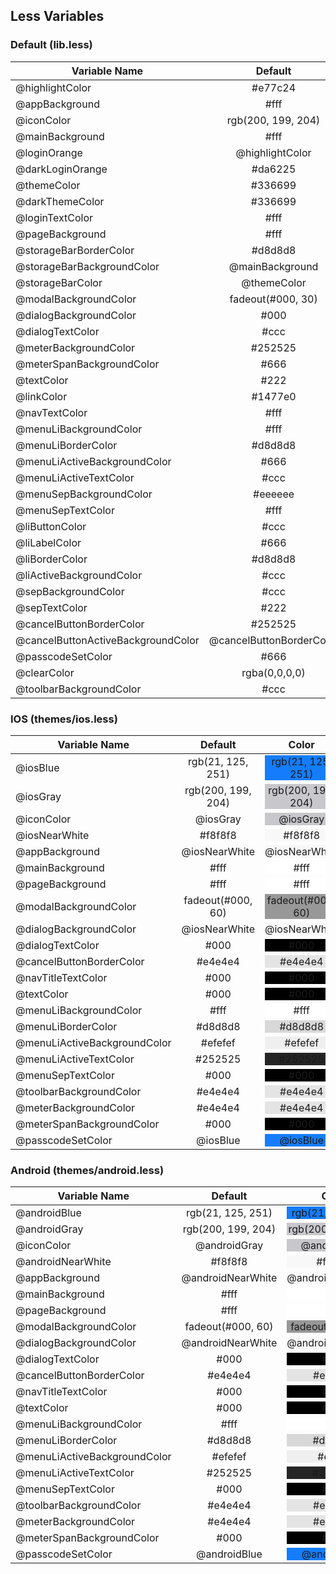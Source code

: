 ## Less Variables

### Default (lib.less)

| Variable Name                      | Default                  | Color                                                                       |
| ---------------------------------- |:------------------------:|:---------------------------------------------------------------------------:|
| @highlightColor                    | #e77c24                  | <div style='background-color:#e77c24'>#e77c24</div>                         |
| @appBackground                     | #fff                     | <div style='background-color:#fff'>#fff</div>                               |
| @iconColor                         | rgb(200, 199, 204)       | <div style= 'background-color:rgb(200, 199, 204)'>rgb(200, 199, 204)</div>  |
| @mainBackground                    | #fff                     | <div style= 'background-color:#fff'>#fff</div>                              |
| @loginOrange                       | @highlightColor          | <div style= 'background-color:#e77c24'>@highlightColor</div>                |
| @darkLoginOrange                   | #da6225                  | <div style= 'background-color:#da6225'>#da6225</div>                        |
| @themeColor                        | #336699                  | <div style= 'background-color:#336699'>#336699</div>                        |
| @darkThemeColor                    | #336699                  | <div style= 'background-color:#336699'>#336699</div>                        |
| @loginTextColor                    | #fff                     | <div style= 'background-color:#fff'>#fff</div>                              |
| @pageBackground                    | #fff                     | <div style= 'background-color:#fff'>#fff</div>                              |
| @storageBarBorderColor             | #d8d8d8                  | <div style= 'background-color:#d8d8d8'>#d8d8d8</div>                        |
| @storageBarBackgroundColor         | @mainBackground          | <div style= 'background-color:#fff'>@mainBackground</div>                   |
| @storageBarColor                   | @themeColor              | <div style= 'background-color:#336699'>@themeColor</div>                    |
| @modalBackgroundColor              | fadeout(#000, 30)        | <div style= 'background-color:rgba(0, 0, 0, 0.7)'>fadeout(#000, 30)</div>   |
| @dialogBackgroundColor             | #000                     | <div style= 'background-color:#000'>#000</div>                              |
| @dialogTextColor                   | #ccc                     | <div style= 'background-color:#ccc'>#ccc</div>                              |
| @meterBackgroundColor              | #252525                  | <div style= 'background-color:#252525'>#252525</div>                        |
| @meterSpanBackgroundColor          | #666                     | <div style= 'background-color:#666'>#666</div>                              |
| @textColor                         | #222                     | <div style= 'background-color:#222'>#222</div>                              |
| @linkColor                         | #1477e0                  | <div style= 'background-color:#1477e0'>#1477e0</div>                        |
| @navTextColor                      | #fff                     | <div style= 'background-color:#fff'>#fff</div>                              |
| @menuLiBackgroundColor             | #fff                     | <div style= 'background-color:#fff'>#fff</div>                              |
| @menuLiBorderColor                 | #d8d8d8                  | <div style= 'background-color:#d8d8d8'>#d8d8d8</div>                        |
| @menuLiActiveBackgroundColor       | #666                     | <div style= 'background-color:#666'>#666</div>                              |
| @menuLiActiveTextColor             | #ccc                     | <div style= 'background-color:#ccc'>#ccc</div>                              |
| @menuSepBackgroundColor            | #eeeeee                  | <div style= 'background-color:#eeeeee'>#eeeeee</div>                        |
| @menuSepTextColor                  | #fff                     | <div style= 'background-color:#fff'>#fff</div>                              |
| @liButtonColor                     | #ccc                     | <div style= 'background-color:#ccc'>#ccc</div>                              |
| @liLabelColor                      | #666                     | <div style= 'background-color:#666'>#666</div>                              |
| @liBorderColor                     | #d8d8d8                  | <div style= 'background-color:#d8d8d8'>#d8d8d8</div>                        |
| @liActiveBackgroundColor           | #ccc                     | <div style= 'background-color:#ccc'>#ccc</div>                              |
| @sepBackgroundColor                | #ccc                     | <div style= 'background-color:#ccc'>#ccc</div>                              |
| @sepTextColor                      | #222                     | <div style= 'background-color:#222'>#222</div>                              |
| @cancelButtonBorderColor           | #252525                  | <div style= 'background-color:#252525'>#252525</div>                        |
| @cancelButtonActiveBackgroundColor | @cancelButtonBorderColor | <div style= 'background-color:#252525'>@cancelButtonBorderColor</div>       |
| @passcodeSetColor                  | #666                     | <div style= 'background-color:#666'>#666</div>                              |
| @clearColor                        | rgba(0,0,0,0)            | <div style= 'background-color:rgba(0,0,0,0)'>rgba(0,0,0,0)</div>            |
| @toolbarBackgroundColor            | #ccc                     | <div style= 'background-color:#ccc'>#ccc</div>                              |

### IOS (themes/ios.less)

| Variable Name                 | Default             | Color                                                                     |
| ----------------------------- |:-------------------:|:-------------------------------------------------------------------------:|
| @iosBlue                      | rgb(21, 125, 251)   | <div style='background-color:rgb(21, 125, 251)'>rgb(21, 125, 251)</div>   |
| @iosGray                      | rgb(200, 199, 204)  | <div style='background-color:rgb(200, 199, 204)'>rgb(200, 199, 204)</div> |
| @iconColor                    | @iosGray            | <div style='background-color:rgb(200, 199, 204)'>@iosGray</div>           |
| @iosNearWhite                 | #f8f8f8             | <div style='background-color:#f8f8f8'>#f8f8f8</div>                       |
| @appBackground                | @iosNearWhite       | <div style='background-color:#f8f8f8'>@iosNearWhite</div>                 |
| @mainBackground               | #fff                | <div style='background-color:#fff'>#fff</div>                             |
| @pageBackground               | #fff                | <div style='background-color:#fff'>#fff</div>                             |
| @modalBackgroundColor         | fadeout(#000, 60)   | <div style='background-color:rgba(0, 0, 0, 0.4)'>fadeout(#000, 60)</div>  |
| @dialogBackgroundColor        | @iosNearWhite       | <div style='background-color:#f8f8f8'>@iosNearWhite</div>                 |
| @dialogTextColor              | #000                | <div style='background-color:#000'>#000</div>                             |
| @cancelButtonBorderColor      | #e4e4e4             | <div style='background-color:#e4e4e4'>#e4e4e4</div>                       |
| @navTitleTextColor            | #000                | <div style='background-color:#000'>#000</div>                             |
| @textColor                    | #000                | <div style='background-color:#000'>#000</div>                             |
| @menuLiBackgroundColor        | #fff                | <div style='background-color:#fff'>#fff</div>                             |
| @menuLiBorderColor            | #d8d8d8             | <div style='background-color:#d8d8d8'>#d8d8d8</div>                       |
| @menuLiActiveBackgroundColor  | #efefef             | <div style='background-color:#efefef'>#efefef</div>                       |
| @menuLiActiveTextColor        | #252525             | <div style='background-color:#252525'>#252525</div>                       |
| @menuSepTextColor             | #000                | <div style='background-color:#000'>#000</div>                             |
| @toolbarBackgroundColor       | #e4e4e4             | <div style='background-color:#e4e4e4'>#e4e4e4</div>                       |
| @meterBackgroundColor         | #e4e4e4             | <div style='background-color:#e4e4e4'>#e4e4e4</div>                       |
| @meterSpanBackgroundColor     | #000                | <div style='background-color:#000'>#000</div>                             |
| @passcodeSetColor             | @iosBlue            | <div style='background-color:rgb(21, 125, 251)'>@iosBlue</div>            |

### Android (themes/android.less)

| Variable Name                 | Default             | Color                                                                     |
| ----------------------------- |:-------------------:|:-------------------------------------------------------------------------:|
| @androidBlue                  | rgb(21, 125, 251)   | <div style='background-color:rgb(21, 125, 251)'>rgb(21, 125, 251)</div>   |
| @androidGray                  | rgb(200, 199, 204)  | <div style='background-color:rgb(200, 199, 204)'>rgb(200, 199, 204)</div> |
| @iconColor                    | @androidGray        | <div style='background-color:rgb(200, 199, 204)'>@androidGray</div>       |
| @androidNearWhite             | #f8f8f8             | <div style='background-color:#f8f8f8'>#f8f8f8</div>                       |
| @appBackground                | @androidNearWhite   | <div style='background-color:#f8f8f8'>@androidNearWhite</div>             |
| @mainBackground               | #fff                | <div style='background-color:#fff'>#fff</div>                             |
| @pageBackground               | #fff                | <div style='background-color:#fff'>#fff</div>                             |
| @modalBackgroundColor         | fadeout(#000, 60)   | <div style='background-color:rgba(0, 0, 0, 0.4)'>fadeout(#000, 60)</div>  |
| @dialogBackgroundColor        | @androidNearWhite   | <div style='background-color:#f8f8f8'>@androidNearWhite</div>             |
| @dialogTextColor              | #000                | <div style='background-color:#000'>#000</div>                             |
| @cancelButtonBorderColor      | #e4e4e4             | <div style='background-color:#e4e4e4'>#e4e4e4</div>                       |
| @navTitleTextColor            | #000                | <div style='background-color:#000'>#000</div>                             |
| @textColor                    | #000                | <div style='background-color:#000'>#000</div>                             |
| @menuLiBackgroundColor        | #fff                | <div style='background-color:#fff'>#fff</div>                             |
| @menuLiBorderColor            | #d8d8d8             | <div style='background-color:#d8d8d8'>#d8d8d8</div>                       |
| @menuLiActiveBackgroundColor  | #efefef             | <div style='background-color:#efefef'>#efefef</div>                       |
| @menuLiActiveTextColor        | #252525             | <div style='background-color:#252525'>#252525</div>                       |
| @menuSepTextColor             | #000                | <div style='background-color:#000'>#000</div>                             |
| @toolbarBackgroundColor       | #e4e4e4             | <div style='background-color:#e4e4e4'>#e4e4e4</div>                       |
| @meterBackgroundColor         | #e4e4e4             | <div style='background-color:#e4e4e4'>#e4e4e4</div>                       |
| @meterSpanBackgroundColor     | #000                | <div style='background-color:#000'>#000</div>                             |
| @passcodeSetColor             | @androidBlue        | <div style='background-color:rgb(21, 125, 251)'>@androidBlue</div>        |
